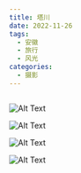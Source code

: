 ```yaml
---
title: 塔川
date: 2022-11-26
tags:
  - 安徽
  - 旅行
  - 风光
categories:
  - 摄影
---
```


<img src="https://www.ohpooh.space/%E6%91%84%E5%BD%B1%2F%E5%A1%94%E5%B7%9D%2Fhaou-6036.jpg" alt="">

<!-- more -->

![Alt Text](https://www.ohpooh.space/%E6%91%84%E5%BD%B1%2F%E5%A1%94%E5%B7%9D%2Fhaou-6024.jpg)

![Alt Text](https://www.ohpooh.space/%E6%91%84%E5%BD%B1%2F%E5%A1%94%E5%B7%9D%2Fhaou-6031.jpg)

![Alt Text](https://www.ohpooh.space/%E6%91%84%E5%BD%B1%2F%E5%A1%94%E5%B7%9D%2Fhaou-6063.jpg)

![Alt Text](https://www.ohpooh.space/%E6%91%84%E5%BD%B1%2F%E5%A1%94%E5%B7%9D%2Fhaou-6064.jpg)

